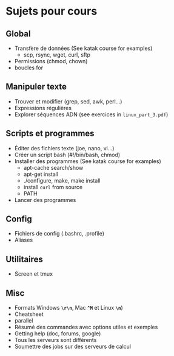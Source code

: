# Sujets pour cours
## Global
- Transfère de données (See katak course for examples)
  - scp, rsync, wget, curl, sftp
- Permissions (chmod, chown)
- boucles for

## Manipuler texte
- Trouver et modifier (grep, sed, awk, perl...)
- Expressions régulières
- Explorer séquences ADN (see exercices in `linux_part_3.pdf`)

## Scripts et programmes
- Éditer des fichiers texte (joe, nano, vi...)
- Créer un script bash (#!/bin/bash, chmod)
- Installer des programmes (See katak course for examples)
  - apt-cache search/show
  - apt-get install
  - ./configure, make, make install
  - install `curl` from source
  - PATH
- Lancer des programmes

## Config
- Fichiers de config (.bashrc, .profile)
- Aliases

## Utilitaires
- Screen et tmux

## Misc
- Formats Windows **`\r\n`**, Mac **`^M`** et Linux **`\n`**)
- Cheatsheet
- parallel
- Résumé des commandes avec options utiles et exemples
- Getting help (doc, forums, google)
- Tous les serveurs sont différents
- Soumettre des jobs sur des serveurs de calcul

